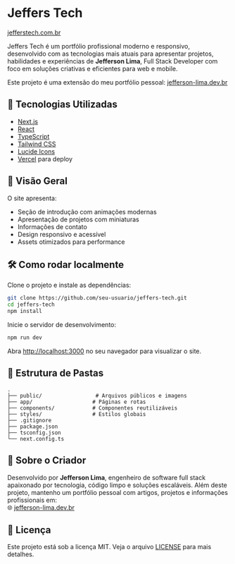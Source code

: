 # Jeffers Tech

[jefferstech.com.br](https://jefferstech.com.br)

Jeffers Tech é um portfólio profissional moderno e responsivo, desenvolvido com as tecnologias mais atuais para apresentar projetos, habilidades e experiências de **Jefferson Lima**, Full Stack Developer com foco em soluções criativas e eficientes para web e mobile.

Este projeto é uma extensão do meu portfólio pessoal: [jefferson-lima.dev.br](https://www.jefferson-lima.dev.br)

## 🚀 Tecnologias Utilizadas

- [Next.js](https://nextjs.org/)
- [React](https://reactjs.org/)
- [TypeScript](https://www.typescriptlang.org/)
- [Tailwind CSS](https://tailwindcss.com/)
- [Lucide Icons](https://lucide.dev/)
- [Vercel](https://vercel.com/) para deploy

## 📸 Visão Geral

O site apresenta:

- Seção de introdução com animações modernas
- Apresentação de projetos com miniaturas
- Informações de contato
- Design responsivo e acessível
- Assets otimizados para performance

## 🛠️ Como rodar localmente

Clone o projeto e instale as dependências:

```bash
git clone https://github.com/seu-usuario/jeffers-tech.git
cd jeffers-tech
npm install
```

Inicie o servidor de desenvolvimento:

```bash
npm run dev
```

Abra [http://localhost:3000](http://localhost:3000) no seu navegador para visualizar o site.

## 📁 Estrutura de Pastas

```
.
├── public/                 # Arquivos públicos e imagens
├── app/                   # Páginas e rotas
├── components/            # Componentes reutilizáveis
├── styles/                # Estilos globais
├── .gitignore
├── package.json
├── tsconfig.json
└── next.config.ts
```

## 🧠 Sobre o Criador

Desenvolvido por **Jefferson Lima**, engenheiro de software full stack apaixonado por tecnologia, código limpo e soluções escaláveis. Além deste projeto, mantenho um portfólio pessoal com artigos, projetos e informações profissionais em:  
🌐 [jefferson-lima.dev.br](https://www.jefferson-lima.dev.br)

## 📄 Licença

Este projeto está sob a licença MIT. Veja o arquivo [LICENSE](LICENSE) para mais detalhes.
